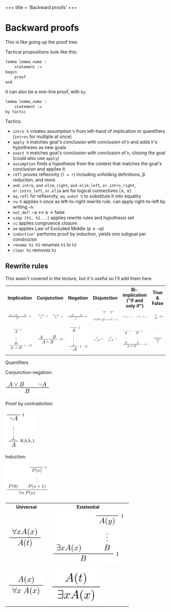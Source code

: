 +++
title = 'Backward proofs'
+++

# Backward proofs

This is like going up the proof tree.

Tactical propositions look like this:

```lean
lemma lemma_name :
    statement :=
begin
    proof
end
```

It can also be a one-line proof, with `by`:

```lean
lemma lemma_name :
    statement :=
by tactic
```

Tactics:

- `intro h` creates assumption `h` from left-hand of implication or quantifiers (`intros` for multiple at once)
- `apply h` matches goal's conclusion with conclusion of `h` and adds `h`'s hypotheses as new goals
- `exact h` matches goal's conclusion with conclusion of `h`, closing the goal (could also use `apply`)
- `assumption` finds a hypothesis from the context that matches the goal's conclusion and applies it
- `refl` proves reflexivity (`l = r`) including unfolding definitions, β reduction, and more
- `and.intro`, `and.elim_right`, `and.elim_left`, `or.intro_right`, `or.intro_left`, `or.elim` are for logical connectives (∧, ∨)
- `eq.refl` for reflexivity, `eq.subst h` to substitute h into equality
- `rw h` applies `h` once as left-to-right rewrite rule. can apply right-to-left by writing `←h`.
- `not_def`: ¬a ↔ a → false
- `simp [h1, h2...]` applies rewrite rules and hypothesis set
- `cc` applies congruence closure
- `em` applies Law of Excluded Middle (p ∨ ¬p)
- `induction'` performs proof by induction, yields one subgoal per constructor
- `rename h1 h2` renames `h1` to `h2`
- `clear h1` removes `h1`

## Rewrite rules

This wasn't covered in the lecture, but it's useful so I'll add them here.

<table>
<tr>
<th>Implication</th>
<th>Conjunction</th>
<th>Negation</th>
<th>Disjunction</th>
<th>Bi-implication ("if and only if")</th>
<th>True & False</th>
</tr>
<tr>
<td>
<img src="68c840d11fe44ef29cb662c5b8ca1641.png" alt="implication-elimination.png">
</td>
<td>
<img src="d6ea36c804da4da3a1ba5be0b92d3234.png" alt="and-elimination.png">
</td>
<td>
<img src="6a8c517e54014b91bc71be3cb288d803.png" alt="negation-elimination.png">
</td>
<td>
<img src="6463b42ec717467c82a85101441f06c8.png" alt="disjunction-elimination.png">
</td>
<td>
<img src="2be50f863ace4c788b9dbe612c835bcb.png" alt="bi-implication-elimination.png">
</td>
<td>
<img src="e4ca711cb4bf4095806d8d7478b38b66.png" alt="falsum-elimination.png">
</td>
</tr>
<tr>
<td>
<img src="042e1ee9cd194f558fe79fd0f59857d4.png" alt="Implication introduction">
</td>
<td>
<img src="3fe765a8a14e4b8db6de84bcf5d6c97a.png" alt="conjunction-introduction.png">
</td>
<td>
<img src="5615644a2e664300a6d97325777bde3c.png" alt="Negation introduction">
</td>
<td>
<img src="a3129857d2114c8cae495ca1917c27c5.png" alt="disjunction-introduction.png">
</td>
<td>
<img src="50a65a98d80b4e5babf78c571487649e.png" alt="bi-implication-introduction.png">
</td>
<td>
<img src="d60db12d0f7941f3baf1b81243ea2aca.png" alt="truth-introduction.png">
</td>
</tr>
</table>

Quantifiers

<table>
<tr>
<th>Universal</th>
<th>Existential</th>
</tr>
<tr>
<td>
<img src="1cf1941c0bd24761a12d32d17945432f.png" alt="universal-elimination.png">
</td>
<td>
<img src="25529c12211e4d65986715e83210a531.png" alt="existential-elimination.png">
</td>
</tr>
<tr>
<td>
<img src="fb5ddc0670d14b739136cdcc6450584f.png" alt="universal-introduction.png">
</td>
<td>
<img src="3a95c65fe13f4c41a39a5fe143fa3919.png" alt="existential-introduction.png">
</td>
</tr>

Conjunction-negation:

![conjunction-negation-rule.png](6620aa0fda0247a78ad7e703b5a8b80c.png)

Proof by contradiction:

![proof-by-contradiction.png](443572833c9d4026bc04826456586a1e.png)

Induction:

![induction-natural-deduction-rule.png](9949541eac784432894b91cdb0dad372.png)
